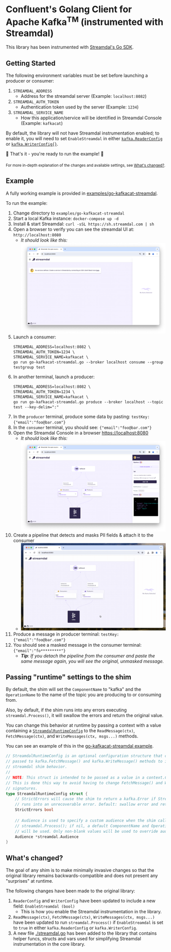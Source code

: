 Confluent's Golang Client for Apache Kafka<sup>TM</sup> (instrumented with Streamdal)
=====================================================================================

This library has been instrumented with [Streamdal's Go SDK](https://github.com/streamdal/streamdal/tree/main/sdks/go).

## Getting Started

The following environment variables must be set before launching a producer or consumer:

1. `STREAMDAL_ADDRESS`
    - Address for the streamdal server (Example: `localhost:8082`)
1. `STREAMDAL_AUTH_TOKEN`
    - Authentication token used by the server (Example: `1234`)
1. `STREAMDAL_SERVICE_NAME`
    - How this application/service will be identified in Streamdal Console (Example: `kafkacat`)

By default, the library will not have Streamdal instrumentation enabled; to enable it,
you will need to set `EnableStreamdal` in either 
[`kafka.ReaderConfig`](https://github.com/streamdal/segmentio-kafka-go/blob/main/reader.go#L531) or [`kafka.WriterConfig{}`](https://github.com/streamdal/segmentio-kafka-go/blob/main/writer.go#L334). 

🎉 That's it - you're ready to run the example! 🎉

<sub>For more in-depth explanation of the changes and available settings, see [What's changed?](#whats-changed).</sub>

## Example

A fully working example is provided in [examples/go-kafkacat-streamdal](examples/go-kafkacat-streamdal).

To run the example:

1. Change directory to `examples/go-kafkacat-streamdal`
1. Start a local Kafka instance: `docker-compose up -d`
1. Install & start Streamdal: `curl -sSL https://sh.streamdal.com | sh`
1. Open a browser to verify you can see the streamdal UI at: `http://localhost:8080`
    - _It should look like this:_ ![streamdal-console-1](./assets/streamdal-console-1.png)
1. Launch a consumer:
    ```
    STREAMDAL_ADDRESS=localhost:8082 \
    STREAMDAL_AUTH_TOKEN=1234 \
    STREAMDAL_SERVICE_NAME=kafkacat \
    go run go-kafkacat-streamdal.go --broker localhost consume --group testgroup test
    ```
1. In another terminal, launch a producer:
    ```
    STREAMDAL_ADDRESS=localhost:8082 \
    STREAMDAL_AUTH_TOKEN=1234 \
    STREAMDAL_SERVICE_NAME=kafkacat \
    go run go-kafkacat-streamdal.go produce --broker localhost --topic test --key-delim=":"
    ```
1. In the `producer` terminal, produce some data by pasting: `testKey:{"email":"foo@bar.com"}`
1. In the `consumer` terminal, you should see: `{"email":"foo@bar.com"}`
1. Open the Streamdal Console in a browser [https://localhost:8080](https://localhost:8080)
    - _It should look like this:_ ![streamdal-console-2](./assets/streamdal-console-2.png)
1. Create a pipeline that detects and masks PII fields & attach it to the consumer
    - ![streamdal-console-3](./assets/streamdal-console-3.gif)
1. Produce a message in producer terminal: `testKey:{"email":"foo@bar.com"}`
1. You should see a masked message in the consumer terminal: `{"email":"fo*********"}`
    - _**Tip**: If you detach the pipeline from the consumer and paste the same message again, you
      will see the original, unmasked message._

## Passing "runtime" settings to the shim
By default, the shim will set the `ComponentName` to "kafka" and the `OperationName`
to the name of the topic you are producing to or consuming from.

Also, by default, if the shim runs into any errors executing `streamdal.Process()`,
it will swallow the errors and return the original value.

You can change this behavior at runtime by passing a context with a value containing a [`StreamdalRuntimeConfig`](https://github.com/streamdal/segmentio-kafka-go/blob/main/streamdal.go#L27) to
the `ReadMessage(ctx)`, `FetchMessage(ctx)`, and `WriteMessages(ctx, msgs...)` methods.

You can see an example of this in the [go-kafkacat-streamdal example](examples/go-kafkacat-streamdal/main.go#L164).

```go
// StreamdalRuntimeConfig is an optional configuration structure that can be
// passed to kafka.FetchMessage() and kafka.WriteMessage() methods to influence
// streamdal shim behavior.
//
// NOTE: This struct is intended to be passed as a value in a context.Context.
// This is done this way to avoid having to change FetchMessage() and WriteMessages()
// signatures.
type StreamdalRuntimeConfig struct {
	// StrictErrors will cause the shim to return a kafka.Error if Streamdal.Process()
	// runs into an unrecoverable error. Default: swallow error and return original value.
	StrictErrors bool

	// Audience is used to specify a custom audience when the shim calls on
	// streamdal.Process(); if nil, a default ComponentName and OperationName
	// will be used. Only non-blank values will be used to override audience defaults.
	Audience *streamdal.Audience
}
```

## What's changed?

The goal of any shim is to make minimally invasive changes so that the original
library remains backwards-compatible and does not present any "surprises" at
runtime.

The following changes have been made to the original library:

1. `ReaderConfig` and `WriterConfig` have been updated to include a new field: `EnableStreamdal (bool)`
    - This is how you enable the Streamdal instrumentation in the library.
1. `ReadMessage(ctx)`, `FetchMessage(ctx)`, `WriteMessages(ctx, msgs...)` have
    been updated to run `streamdal.Process()` if `EnableStreamdal` is set to `true`
    in either `kafka.ReaderConfig` or `kafka.WriterConfig`.
1. A new file [./streamdal.go](./streamdal.go) has been added to the library that
   contains helper funcs, structs and vars used for simplifying Streamdal
   instrumentation in the core library.
